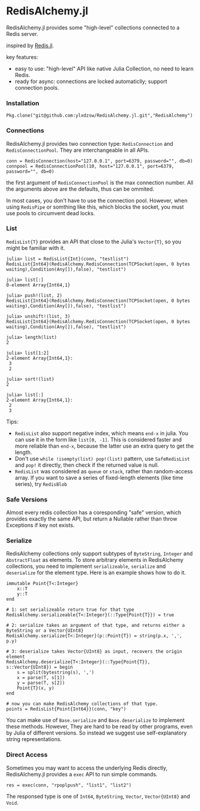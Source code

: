 RedisAlchemy.jl
===============

RedisAlchemy.jl provides some "high-level" collections connected to a Redis server.

inspired by [Redis.jl](https://github.com/jkaye2012/Redis.jl).

key features:

- easy to use: "high-level" API like native Julia Collection, no need to learn Redis.
- ready for async: connections are locked automaticlly; support connection pools.

### Installation

```
Pkg.clone("git@github.com:ylxdzsw/RedisAlchemy.jl.git","RedisAlchemy")
```

### Connections

RedisAlchemy.jl provides two connection type: `RedisConnection` and `RedisConnectionPool`. They are interchangeable in all APIs.

```
conn = RedisConnection(host="127.0.0.1", port=6379, password="", db=0)
connpool = RedisConnectionPool(10, host="127.0.0.1", port=6379, password="", db=0)
```

the first argument of `RedisConnectionPool` is the max connection number. All the arguments above are the defaults, thus can be ommited.

In most cases, you don't have to use the connection pool. However, when using `RedisPipe` or somthing like this, which blocks the socket, you must use pools to circumvent dead locks.

### List

`RedisList{T}` provides an API that close to the Julia's `Vector{T}`, so you might be familiar with it.

```
julia> list = RedisList{Int}(conn, "testlist")
RedisList{Int64}(RedisAlchemy.RedisConnection(TCPSocket(open, 0 bytes waiting),Condition(Any[]),false), "testlist")

julia> list[:]
0-element Array{Int64,1}

julia> push!(list, 2)
RedisList{Int64}(RedisAlchemy.RedisConnection(TCPSocket(open, 0 bytes waiting),Condition(Any[]),false), "testlist")

julia> unshift!(list, 3)
RedisList{Int64}(RedisAlchemy.RedisConnection(TCPSocket(open, 0 bytes waiting),Condition(Any[]),false), "testlist")

julia> length(list)
2

julia> list[1:2]
2-element Array{Int64,1}:
 3
 2

julia> sort!(list)
2

julia> list[:]
2-element Array{Int64,1}:
 2
 3
```

Tips:

- `RedisList` also support negative index, which means `end-x` in julia. You can use it in the form like `list[0, -1]`. This is considered faster and more reliable than `end-x`, because the latter use an extra query to get the length.
- Don't use `while !isempty(list) pop!(list)` pattern, use `SafeRedisList` and `pop!` it directly, then check if the returned value is null.
- `RedisList` was considered as `queue` or `stack`, rather than random-access array. If you want to save a series of fixed-length elements (like time series), try `RedisBlob`

### Safe Versions

Almost every redis collection has a coresponding "safe" version, which provides exactly the same API, but return a Nullable rather than throw Exceptions if key not exists.

### Serialize

RedisAlchemy collections only support subtypes of `ByteString`, `Integer` and `AbstractFloat` as elements. To store arbitrary elements in RedisAlchemy collections, you need to implement `serializeable`, `serialize` and `deserialize` for the element type. Here is an example shows how to do it.

```
immutable Point{T<:Integer}
    x::T
    y::T
end

# 1: set serializeable return true for that type
RedisAlchemy.serializeable{T<:Integer}(::Type{Point{T}}) = true

# 2: serialize takes an argument of that type, and returns either a ByteString or a Vector{UInt8}
RedisAlchemy.serialize{T<:Integer}(p::Point{T}) = string(p.x, ',', p.y)

# 3: deserialize takes Vector{UInt8} as input, recovers the origin element
RedisAlchemy.deserialize{T<:Integer}(::Type{Point{T}}, s::Vector{UInt8}) = begin
    s = split(bytestring(s), ',')
    x = parse(T, s[1])
    y = parse(T, s[2])
    Point{T}(x, y)
end

# now you can make RedisAlchemy collections of that type.
points = RedisList{Point{Int64}}(conn, "key")
```

You can make use of `Base.serialize` and `Base.deserialize` to implement these methods. However, They are hard to be read by other programs, even by Julia of different versions. So instead we suggest use self-explanatory string representations.

### Direct Access

Sometimes you may want to access the underlying Redis directly, RedisAlchemy.jl provides a `exec` API to run simple commands.

```
res = exec(conn, "rpoplpush", "list1", "list2")
```

The responsed type is one of `Int64`, `ByteString`, `Vector`, `Vector{UInt8}` and `Void`.
